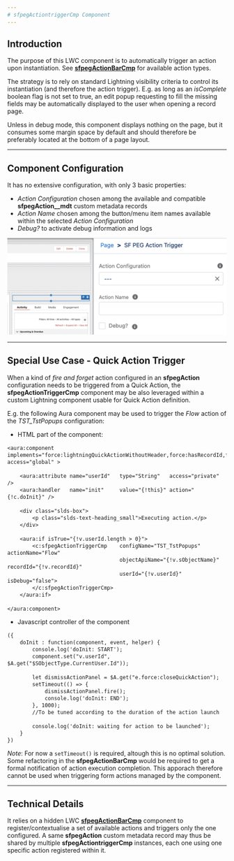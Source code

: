 ```yaml
---
# sfpegActiontriggerCmp Component
---
```


## Introduction

The purpose of this LWC component is to automatically trigger an action upon instantiation.
See **[sfpegActionBarCmp](/help/sfpegActionBarCmp.md)** for available action types.

The strategy is to rely on standard Lightning visibility criteria to control its instantiation (and therefore
the action trigger). E.g. as long as an _isComplete_ boolean flag is not set to true, an edit popup requesting to 
fill the missing fields may be automatically displayed to the user when opening a record page.

Unless in debug mode, this component displays nothing on the page, but it consumes some margin space by default and should
therefore be preferably located at the bottom of a page layout.  

---

## Component Configuration

It has no extensive configuration, with only 3 basic properties:
* _Action Configuration_ chosen among the available and compatible **sfpegAction__mdt** custom metadata records
* _Action Name_  chosen among the button/menu item names available within the selected _Action Configuration_
* _Debug?_ to activate debug information and logs

![Action Trigger Configuration!](/media/sfpegActionTriggerConfig.png) 

---

## Special Use Case - Quick Action Trigger

When a kind of _fire and forget_ action configured in an **sfpegAction** configuration
needs to be triggered from a Quick Action, the **sfpegActionTriggerCmp** component
may be also leveraged within a custom Lightning component usable for Quick Action definition.

E.g. the following Aura component may be used to trigger the *Flow* action of the 
*TST_TstPopups* configuration:

* HTML part of the component:

```
<aura:component implements="force:lightningQuickActionWithoutHeader,force:hasRecordId,force:hasSObjectName" access="global" >

    <aura:attribute name="userId"	type="String"	access="private" />
    <aura:handler	name="init"		value="{!this}"	action="{!c.doInit}" />
    
    <div class="slds-box">
        <p class="slds-text-heading_small">Executing action.</p>
    </div>
    
    <aura:if isTrue="{!v.userId.length > 0}">
        <c:sfpegActionTriggerCmp    configName="TST_TstPopups"          actionName="Flow"
                                    objectApiName="{!v.sObjectName}"    recordId="{!v.recordId}"
                                    userId="{!v.userId}"                isDebug="false">
    	</c:sfpegActionTriggerCmp>
    </aura:if>

</aura:component>
```

* Javascript controller of the component

```
({
    doInit : function(component, event, helper) {
        console.log('doInit: START');
        component.set("v.userId", $A.get("$SObjectType.CurrentUser.Id"));

        let dismissActionPanel = $A.get("e.force:closeQuickAction");
        setTimeout(() => {
            dismissActionPanel.fire();
            console.log('doInit: END');
        }, 1000);
        //To be tuned according to the duration of the action launch

        console.log('doInit: waiting for action to be launched');
    }
})
```

_Note_: For now a `setTimeout()` is required, altough this is no optimal solution. 
Some refactoring in the **sfpegActionBarCmp** would be required to get a formal
notification of action execution completion. This apporach therefore cannot be 
used when triggering form actions managed by the component.


---

## Technical Details

It relies on a hidden LWC **[sfpegActionBarCmp](/help/sfpegActionBarCmp.md)** component to register/contextualise a set
of available actions and triggers only the one configured. A same **sfpegAction** custom metadata record may thus be shared
by multiple **sfpegActiontriggerCmp** instances, each one using one specific action registered within it.
